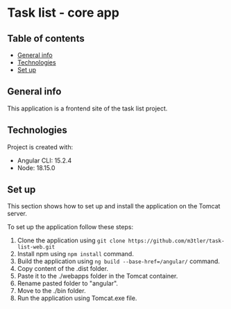 # Task list - core app

## Table of contents
* [General info](#general-info)
* [Technologies](#technologies)
* [Set up](#set-up)

## General info
This application is a frontend site of the task list project. 

## Technologies
Project is created with:
* Angular CLI: 15.2.4
* Node: 18.15.0

## Set up
This section shows how to set up and install the application on the Tomcat server.

To set up the application follow these steps:
1. Clone the application using ```git clone https://github.com/m3tler/task-list-web.git```
2. Install npm using ```npm install``` command.
3. Build the application using ```ng build --base-href=/angular/``` command.
4. Copy content of the .dist folder.
5. Paste it to the ./webapps folder in the Tomcat container.
6. Rename pasted folder to "angular".
7. Move to the ./bin folder.
8. Run the application using Tomcat.exe file.
